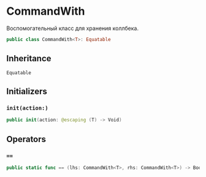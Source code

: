 # CommandWith

Воспомогательный класс для хранения коллбека.

``` swift
public class CommandWith<T>: Equatable 
```

## Inheritance

`Equatable`

## Initializers

### `init(action:)`

``` swift
public init(action: @escaping (T) -> Void) 
```

## Operators

### `==`

``` swift
public static func == (lhs: CommandWith<T>, rhs: CommandWith<T>) -> Bool 
```
